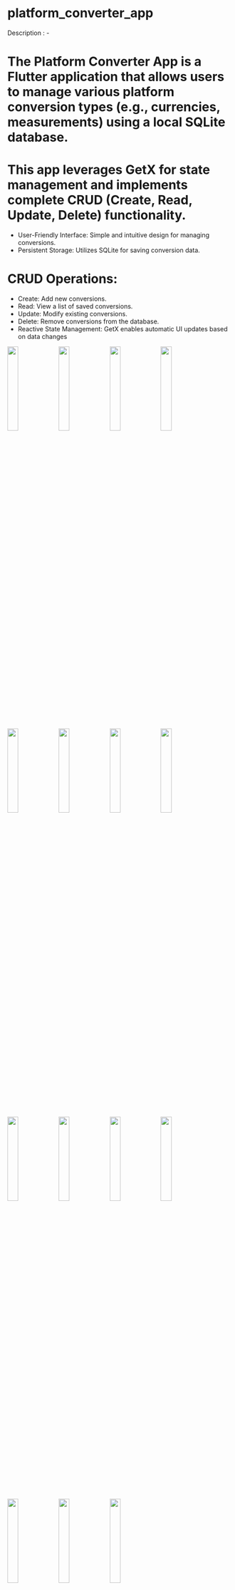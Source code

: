 # platform_converter_app


Description : -
# The Platform Converter App is a Flutter application that allows users to manage various platform conversion types (e.g., currencies, measurements) using a local SQLite database.
# This app leverages GetX for state management and implements complete CRUD (Create, Read, Update, Delete) functionality.

- User-Friendly Interface: Simple and intuitive design for managing conversions.
- Persistent Storage: Utilizes SQLite for saving conversion data.
# CRUD Operations:
- Create: Add new conversions.
- Read: View a list of saved conversions.
- Update: Modify existing conversions.
- Delete: Remove conversions from the database.
- Reactive State Management: GetX enables automatic UI updates based on data changes



<p>
  <img src = "https://github.com/user-attachments/assets/90bce9ea-7528-4a37-a015-6a56f5d82e7f" height = 22%  width = 22%>
  
  <img src = "https://github.com/user-attachments/assets/fe38ebae-cce6-49a4-9c92-291668377b90" height = 22%  width = 22%>
  
  <img src = "https://github.com/user-attachments/assets/8b26eb45-792d-45f8-858b-2e8f6e4fe5dd" height = 22%  width = 22%>
  
  <img src = "https://github.com/user-attachments/assets/874dd063-c0bf-4491-b56e-64e5184e31c6" height = 22%  width = 22%>
  
  <img src = "https://github.com/user-attachments/assets/3720c7f5-6c2b-4d42-bd8b-05fbaf88c665" height =22%  width = 22%>
  
   <img src = "https://github.com/user-attachments/assets/42a7e501-4fa2-43c7-9902-965fd90441f2" height = 22%  width = 22%>
  
  <img src = "https://github.com/user-attachments/assets/ffb62f52-b98f-41b9-a44a-9909afe0fcd3" height = 22%  width = 22%>
  
  <img src = "https://github.com/user-attachments/assets/8075cfc8-171f-4a2e-b754-a87a737d8bd7" height = 22%  width = 22%>

</p>




<p>

    
   <img src = "https://github.com/user-attachments/assets/b2100f3a-d1c8-4407-aa32-6674b2914242" height = 22%  width = 22%>
  
  <img src = "https://github.com/user-attachments/assets/dc826dc2-9a24-41d3-bd7d-ec6d2aeac472" height = 22%  width = 22%>
  
  <img src = "https://github.com/user-attachments/assets/4f9ce8a7-2bdf-497f-bedb-3c0fe5b0b79e" height = 22%  width = 22%>
  
   <img src = "https://github.com/user-attachments/assets/21585405-54c9-4604-9f95-1c6de1c7cab2" height = 22%  width = 22%>
  
  <img src = "https://github.com/user-attachments/assets/9b19470e-7250-4ad7-9279-e3d82ea804db" height = 22%  width = 22%>
  
  <img src = "https://github.com/user-attachments/assets/15e6a5e9-91b0-44ae-b6ef-8e1e118b05be" height = 22%  width = 22%>
  
  <img src = "https://github.com/user-attachments/assets/99426bb5-7a44-4976-80a3-096e3f727d63" height =22%  width = 22%>

</p>


